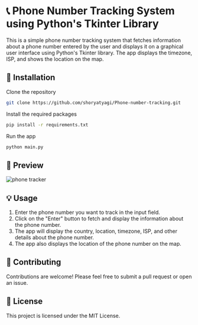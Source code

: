 
# 📞 Phone Number Tracking System using Python's Tkinter Library

This is a simple phone number tracking system that fetches information about a phone number entered by the user and displays it on a graphical user interface using Python's Tkinter library. The app displays the timezone, ISP, and shows the location on the map.

## 🚀 Installation
Clone the repository

```bash
git clone https://github.com/shoryatyagi/Phone-number-tracking.git
```

Install the required packages

``` bash
pip install -r requirements.txt
```
Run the app 

```bash
python main.py
```
## 👀 Preview
![phone tracker](https://user-images.githubusercontent.com/91323622/230909178-8217ba2c-cdc7-4f1b-8413-62081562e7ea.png)


## 💡 Usage

1. Enter the phone number you want to track in the input field.
2. Click on the "Enter" button to fetch and display the information about the phone number.
3. The app will display the country, location, timezone, ISP, and other details about the phone number.
4. The app also displays the location of the phone number on the map.

## 🤝 Contributing

Contributions are welcome! Please feel free to submit a pull request or open an issue.


## 📝 License
This project is licensed under the MIT License.




